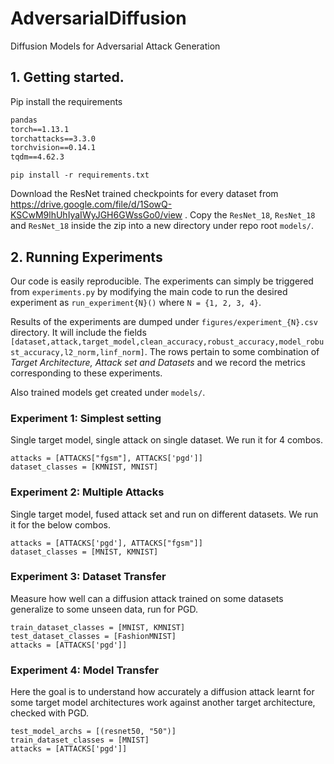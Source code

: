 # AdversarialDiffusion
Diffusion Models for Adversarial Attack Generation

## 1. Getting started.

Pip install the requirements

```matplotlib==3.5.1
pandas
torch==1.13.1
torchattacks==3.3.0
torchvision==0.14.1
tqdm==4.62.3
```

`pip install -r requirements.txt`

Download the ResNet trained checkpoints for every dataset from https://drive.google.com/file/d/1SowQ-KSCwM9lhUhIyaIWyJGH6GWssGo0/view . Copy the `ResNet_18`, `ResNet_18` and `ResNet_18` inside the zip into a new directory under repo root `models/`.

## 2. Running Experiments

Our code is easily reproducible. The experiments can simply be triggered from `experiments.py` by modifying the main code to run the desired experiment as `run_experiment{N}()` where `N = {1, 2, 3, 4}`.

Results of the experiments are dumped under `figures/experiment_{N}.csv` directory. It will include the fields `[dataset,attack,target_model,clean_accuracy,robust_accuracy,model_robust_accuracy,l2_norm,linf_norm]`. The rows pertain to some combination of *Target Architecture, Attack set and Datasets* and we record the metrics corresponding to these experiments.

Also trained models get created under `models/`.

### Experiment 1: Simplest setting
Single target model, single attack on single dataset. We run it for 4 combos.

````target_model_archs = [(resnet18, "18")]
attacks = [ATTACKS["fgsm"], ATTACKS['pgd']]
dataset_classes = [KMNIST, MNIST]
````

### Experiment 2: Multiple Attacks
Single target model, fused attack set and run on different datasets. We run it for the below combos.

```target_model_archs = [(resnet18, "18")]
attacks = [ATTACKS['pgd'], ATTACKS["fgsm"]]
dataset_classes = [MNIST, KMNIST]
```

### Experiment 3: Dataset Transfer
Measure how well can a diffusion attack trained on some datasets generalize to some unseen data, run for PGD.

```target_model_archs = [(resnet18, "18")]
train_dataset_classes = [MNIST, KMNIST]
test_dataset_classes = [FashionMNIST]
attacks = [ATTACKS['pgd']]
```

### Experiment 4: Model Transfer
Here the goal is to understand how accurately a diffusion attack learnt for some target model architectures work against another target architecture, checked with PGD.

```target_model_archs = [(resnet18, "18"), (resnet34, "34")]
test_model_archs = [(resnet50, "50")]
train_dataset_classes = [MNIST]
attacks = [ATTACKS['pgd']]
```
